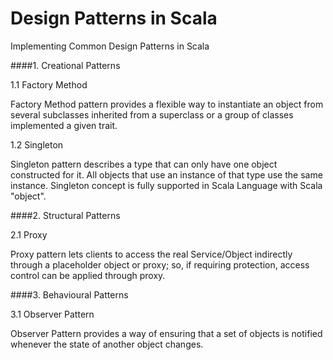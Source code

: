 Design Patterns in Scala
========================


Implementing Common Design Patterns in Scala


####1. Creational Patterns


1.1 Factory Method

Factory Method pattern provides a flexible way to instantiate an object from several subclasses inherited from a superclass or a group of classes implemented a given trait. 


1.2 Singleton

Singleton pattern describes a type that can only have one object constructed for it. All objects that use an instance of that type use the same instance. Singleton concept is fully supported in Scala Language with Scala "object". 


####2. Structural Patterns


2.1 Proxy

Proxy pattern lets clients to access the real Service/Object indirectly through a placeholder object or proxy; so, if requiring protection, access control can be applied through proxy. 


####3. Behavioural Patterns 


3.1 Observer Pattern

Observer Pattern provides a way of ensuring that a set of objects is notified whenever the state of another object changes.




